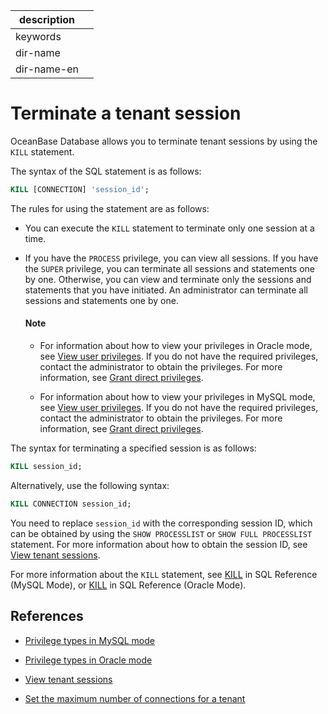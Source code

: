 | description ||
|---|---|
| keywords ||
| dir-name ||
| dir-name-en ||

# Terminate a tenant session

OceanBase Database allows you to terminate tenant sessions by using the `KILL` statement.

The syntax of the SQL statement is as follows:

```sql
KILL [CONNECTION] 'session_id';
```

The rules for using the statement are as follows:

* You can execute the `KILL` statement to terminate only one session at a time.

* If you have the `PROCESS` privilege, you can view all sessions. If you have the `SUPER` privilege, you can terminate all sessions and statements one by one. Otherwise, you can view and terminate only the sessions and statements that you have initiated. An administrator can terminate all sessions and statements one by one.

  <main id="notice" type='explain'>
    <h4>Note</h4>
    <ul>
    <li>
    <p>For information about how to view your privileges in Oracle mode, see <a href="../../600.manage/500.security-and-permissions/300.access-control/200.user-and-permission/300.permission-of-oracle-mode/600.view-user-permissions-of-oracle-mode.md">View user privileges</a>. If you do not have the required privileges, contact the administrator to obtain the privileges. For more information, see <a href="../../600.manage/500.security-and-permissions/300.access-control/200.user-and-permission/300.permission-of-oracle-mode/200.authority-of-oracle-mode.md">Grant direct privileges</a>. </p>
    </li>
    <li>
    <p>For information about how to view your privileges in MySQL mode, see <a href="../../600.manage/500.security-and-permissions/300.access-control/200.user-and-permission/200.permission-of-mysql-mode/400.view-user-permissions-of-mysql-mode.md">View user privileges</a>. If you do not have the required privileges, contact the administrator to obtain the privileges. For more information, see <a href="../../600.manage/500.security-and-permissions/300.access-control/200.user-and-permission/200.permission-of-mysql-mode/200.authority-of-mysql-mode.md">Grant direct privileges</a>. </p>
    </li>
    </ul>
  </main>

The syntax for terminating a specified session is as follows:

```sql
KILL session_id;
```

Alternatively, use the following syntax:

```sql
KILL CONNECTION session_id;
```

You need to replace `session_id` with the corresponding session ID, which can be obtained by using the `SHOW PROCESSLIST` or `SHOW FULL PROCESSLIST` statement. For more information about how to obtain the session ID, see [View tenant sessions](../1200.database-proxy/1500.view-tenant-sessions.md).

For more information about the `KILL` statement, see [KILL](../500.sql-reference/100.sql-syntax/200.common-tenant-of-mysql-mode/600.sql-statement-of-mysql-mode/5800.kill-of-mysql-mode.md) in SQL Reference (MySQL Mode), or [KILL](../500.sql-reference/100.sql-syntax/300.common-tenant-of-oracle-mode/900.sql-statement-of-oracle-mode/300.dcl-of-oracle-mode/1800.kill-of-oracle-mode.md) in SQL Reference (Oracle Mode).

## References

* [Privilege types in MySQL mode](../../600.manage/500.security-and-permissions/300.access-control/200.user-and-permission/200.permission-of-mysql-mode/100.permission-classification-of-mysql.md)

* [Privilege types in Oracle mode](../../600.manage/500.security-and-permissions/300.access-control/200.user-and-permission/300.permission-of-oracle-mode/000.permission-classification-of-oracle-mode.md)

* [View tenant sessions](../1200.database-proxy/1500.view-tenant-sessions.md)

* [Set the maximum number of connections for a tenant](../1200.database-proxy/1700.set-the-maximum-connections.md)